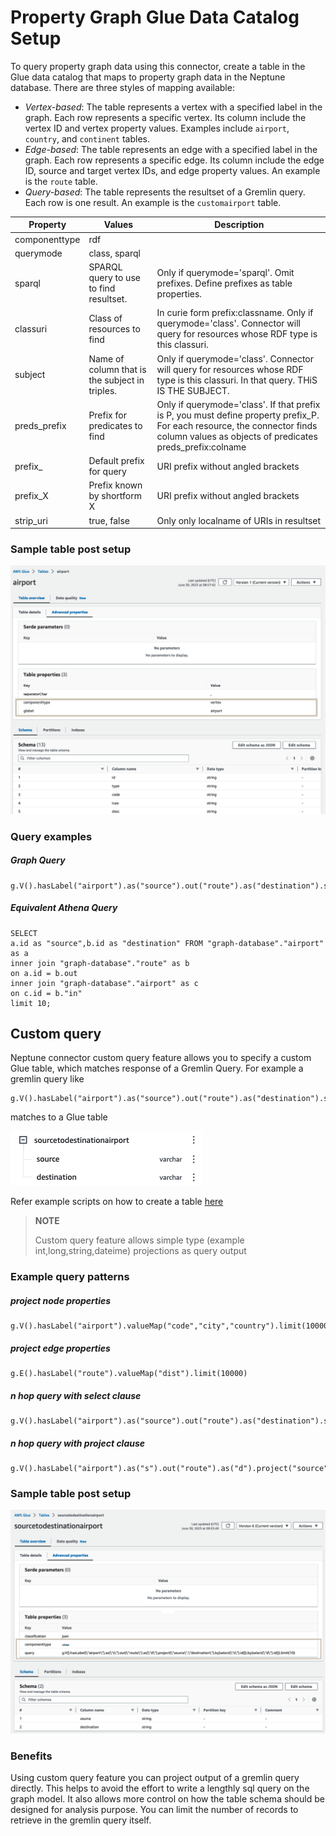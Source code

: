 # Property Graph Glue Data Catalog Setup

To query property graph data using this connector, create a table in the Glue data catalog that maps to property graph data in the Neptune database. There are three styles of mapping available:

- *Vertex-based*: The table represents a vertex with a specified label in the graph. Each row represents a specific vertex. Its column include the vertex ID and vertex property values. Examples include `airport`, `country`, and `continent` tables.
- *Edge-based*: The table represents an edge with a specified label in the graph. Each row represents a specific edge. Its column include the edge ID, source and target vertex IDs, and edge property values. An example is the `route` table.
- *Query-based*: The table represents the resultset of a Gremlin query. Each row is one result. An example is the `customairport` table.

|Property|Values|Description|
|--------|------|-----------|
|componenttype|rdf||
|querymode|class, sparql||
|sparql|SPARQL query to use to find resultset.|Only if querymode='sparql'. Omit prefixes. Define prefixes as table properties.|
|classuri|Class of resources to find|In curie form prefix:classname. Only if querymode='class'. Connector will query for resources whose RDF type is this classuri.|
|subject|Name of column that is the subject in triples.|Only if querymode='class'. Connector will query for resources whose RDF type is this classuri. In that query. THiS IS THE SUBJECT.|
|preds_prefix|Prefix for predicates to find|Only if querymode='class'. If that prefix is P, you must define property prefix_P. For each resource, the connector finds column values as objects of predicates preds_prefix:colname|
|prefix_|Default prefix for query| URI prefix without angled brackets|
|prefix_X|Prefix known by shortform X| URI prefix without angled brackets|
|strip_uri|true, false|Only only localname of URIs in resultset|

### Sample table post setup

![](./assets/table.png)

### Query examples

##### Graph Query

```
g.V().hasLabel("airport").as("source").out("route").as("destination").select("source","destination").by(id()).limit(10)
```

#####  Equivalent Athena Query
```
SELECT 
a.id as "source",b.id as "destination" FROM "graph-database"."airport" as a 
inner join "graph-database"."route" as b 
on a.id = b.out
inner join "graph-database"."airport" as c 
on c.id = b."in"
limit 10;
```

## Custom query

Neptune connector custom query feature allows you to specify a custom Glue table, which matches response of a Gremlin Query. For example a gremlin query like 

```
g.V().hasLabel("airport").as("source").out("route").as("destination").select("source","destination").by(id()).limit(10)

```

matches to a Glue table 

![](./assets/customquery-exampletable.png)

Refer example scripts on how to create a table [here](./manual/sample-cli-script.sh)

> **NOTE**
>
> Custom query feature allows simple type (example int,long,string,dateime) projections as query output


### Example query patterns 

##### project node properties

```
g.V().hasLabel("airport").valueMap("code","city","country").limit(10000)
```

##### project edge properties

```
g.E().hasLabel("route").valueMap("dist").limit(10000)
```

##### n hop query with select clause

```
g.V().hasLabel("airport").as("source").out("route").as("destination").select("source","destination").by("code").limit(10)

```

##### n hop query with project clause
```
g.V().hasLabel("airport").as("s").out("route").as("d").project("source","destination").by(select("s").id()).by(select("d").id()).limit(10)

```

### Sample table post setup

![](./assets/customtable.png)

###  Benefits

Using custom query feature you can project output of a gremlin query directly. This helps to avoid the effort to write a lengthly sql query on the graph model. It also allows more control on how the table schema should be designed for analysis purpose. You can limit the number of records to retrieve in the gremlin query itself.




